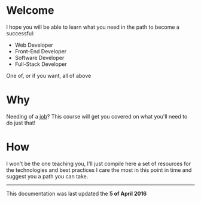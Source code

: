 # Welcome

I hope you will be able to learn what you need in the path to become a successful:

* Web Developer
* Front-End Developer
* Software Developer
* Full-Stack Developer

One of, or if you want, all of above

# Why

Needing of a [job](https://www.google.pt/webhp?sourceid=chrome-instant&ion=1&espv=2&ie=UTF-8#q=web+development+jobs)?
This course will get you covered on what you'll need to do just that!

# How

I won't be the one teaching you, I'll just compile here a set of resources for the technologies and best practices I care the most in this point in time and suggest you a path you can take.

---
This documentation was last updated the **5 of April 2016**
